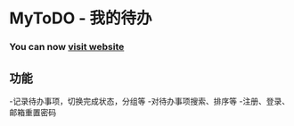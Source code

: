 # MyToDO - 我的待办
### You can now [visit website](https://mytodo.vip)


## 功能
-记录待办事项，切换完成状态，分组等
-对待办事项搜索、排序等
-注册、登录、邮箱重置密码

